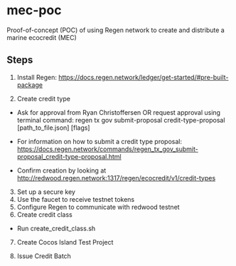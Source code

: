 # mec-poc

Proof-of-concept (POC) of using Regen network to create and distribute a marine ecocredit (MEC)

## Steps

1. Install Regen: https://docs.regen.network/ledger/get-started/#pre-built-package

2. Create credit type

- Ask for approval from Ryan Christoffersen OR request approval using terminal command: regen tx gov submit-proposal credit-type-proposal [path_to_file.json] [flags]

- For information on how to submit a credit type proposal: https://docs.regen.network/commands/regen_tx_gov_submit-proposal_credit-type-proposal.html

- Confirm creation by looking at http://redwood.regen.network:1317/regen/ecocredit/v1/credit-types

3. Set up a secure key
4. Use the faucet to receive testnet tokens
5. Configure Regen to communicate with redwood testnet
6. Create credit class

- Run create_credit_class.sh

7. Create Cocos Island Test Project

8. Issue Credit Batch


